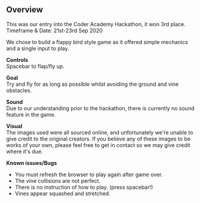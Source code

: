 ## Overview
This was our entry into the Coder Academy Hackathon, it won 3rd place.
Timeframe & Date: 21st-23rd Sep 2020


We chose to build a flappy bird style game as it offered simple mechanics and a single input to play.

**Controls**<br> 
Spacebar to flap/fly up.

**Goal**<br>
Try and fly for as long as possible whilst avoiding the ground and vine obstacles.

**Sound**<br>
Due to our understanding prior to the hackathon, there is currently no sound feature in the game.

**Visual**<br>
The images used were all sourced online, and unfortunately we're unable to give credit to the original creators. If you believe any of these images to be works of your own, please feel free to get in contact so we may give credit where it's due.

**Known issues/Bugs**<br>
- You must refresh the browser to play again after game over.
- The vine collisions are not perfect.
- There is no instruction of how to play. (press spacebar!)
- Vines appear squashed and stretched.